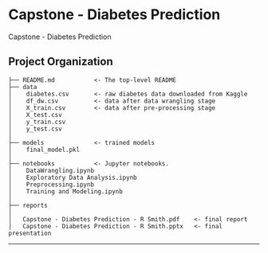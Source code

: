 Capstone - Diabetes Prediction
==============================

Capstone - Diabetes Prediction

Project Organization
------------

    ├── README.md           <- The top-level README 
    ├── data
    │    diabetes.csv       <- raw diabetes data downloaded from Kaggle
    │    df_dw.csv          <- data after data wrangling stage
    │    X_train.csv        <- data after pre-processing stage
    │    X_test.csv  
    │    y_train.csv  
    │    y_test.csv  
    │
    ├── models              <- trained models 
    │    final_model.pkl
    │
    ├── notebooks           <- Jupyter notebooks. 
    │    DataWrangling.ipynb       
    │    Exploratory Data Analysis.ipynb       
    │    Preprocessing.ipynb       
    │    Training and Modeling.ipynb       
    │
    ├── reports            
    │
    │   Capstone - Diabetes Prediction - R Smith.pdf    <- final report
    │   Capstone - Diabetes Prediction - R Smith.pptx   <- final presentation

------------
